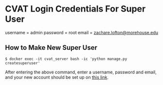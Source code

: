 # CVAT Login Credentials For Super User

username = admin
password = root
email = zachare.lofton@morehouse.edu

## How to Make New Super User

```terminal
$ docker exec -it cvat_server bash -ic 'python manage.py createsuperuser'
```

After entering the above command, enter a username, password and email, and your new account should be set up on [this link](ttp://localhost:8080).
